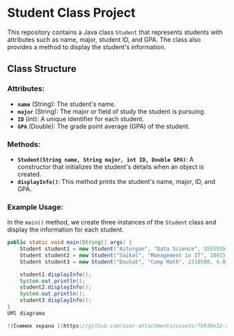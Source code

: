 # Student Class Project

This repository contains a Java class `Student` that represents students with attributes such as name, major, student ID, and GPA. The class also provides a method to display the student's information.

## Class Structure

### Attributes:
- **`name`** (String): The student's name.
- **`major`** (String): The major or field of study the student is pursuing.
- **`ID`** (int): A unique identifier for each student.
- **`GPA`** (Double): The grade point average (GPA) of the student.

### Methods:
- **`Student(String name, String major, int ID, Double GPA)`**: A constructor that initializes the student's details when an object is created.
- **`displayInfo()`**: This method prints the student's name, major, ID, and GPA.

### Example Usage:
In the `main()` method, we create three instances of the `Student` class and display the information for each student.

```java
public static void main(String[] args) {
    Student student1 = new Student("Aiturgan", "Data Science", 5555555, 3.7);
    Student student2 = new Student("Saikal", "Management in IT", 18915, 2.0);
    Student student3 = new Student("Duulat", "Comp Math", 2310508, 4.0);

    student1.displayInfo();
    System.out.println();
    student2.displayInfo();
    System.out.println();
    student3.displayInfo();
}
UMl diagrama

![Снимок экрана ](https://github.com/user-attachments/assets/fb938e32-a4bb-4980-bca7-46322b631c67)

